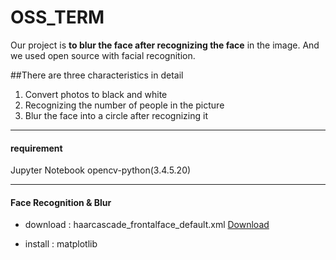 # OSS_TERM
Our project is **to blur the face after recognizing the face** in the image.
And we used open source with facial recognition.


##There are three characteristics in detail

1. Convert photos to black and white
2. Recognizing the number of people in the picture
3. Blur the face into a circle after recognizing it

---

#### requirement

Jupyter Notebook 
opencv-python(3.4.5.20)

---

#### Face Recognition & Blur

- download : haarcascade_frontalface_default.xml
[Download](https://github.com/opencv/opencv/tree/master/data/haarcascades)

- install : matplotlib


